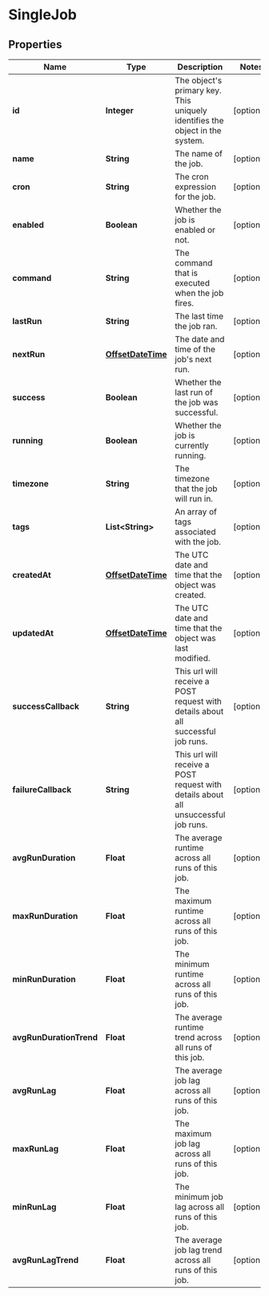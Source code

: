 

# SingleJob

## Properties

Name | Type | Description | Notes
------------ | ------------- | ------------- | -------------
**id** | **Integer** | The object&#39;s primary key. This uniquely identifies the object in the system. |  [optional]
**name** | **String** | The name of the job. |  [optional]
**cron** | **String** | The cron expression for the job. |  [optional]
**enabled** | **Boolean** | Whether the job is enabled or not. |  [optional]
**command** | **String** | The command that is executed when the job fires. |  [optional]
**lastRun** | **String** | The last time the job ran. |  [optional]
**nextRun** | [**OffsetDateTime**](OffsetDateTime.md) | The date and time of the job&#39;s next run. |  [optional]
**success** | **Boolean** | Whether the last run of the job was successful. |  [optional]
**running** | **Boolean** | Whether the job is currently running. |  [optional]
**timezone** | **String** | The timezone that the job will run in. |  [optional]
**tags** | **List&lt;String&gt;** | An array of tags associated with the job. |  [optional]
**createdAt** | [**OffsetDateTime**](OffsetDateTime.md) | The UTC date and time that the object was created. |  [optional]
**updatedAt** | [**OffsetDateTime**](OffsetDateTime.md) | The UTC date and time that the object was last modified. |  [optional]
**successCallback** | **String** | This url will receive a POST request with details about all successful job runs. |  [optional]
**failureCallback** | **String** | This url will receive a POST request with details about all unsuccessful job runs. |  [optional]
**avgRunDuration** | **Float** | The average runtime across all runs of this job. |  [optional]
**maxRunDuration** | **Float** | The maximum runtime across all runs of this job. |  [optional]
**minRunDuration** | **Float** | The minimum runtime across all runs of this job. |  [optional]
**avgRunDurationTrend** | **Float** | The average runtime trend across all runs of this job. |  [optional]
**avgRunLag** | **Float** | The average job lag across all runs of this job. |  [optional]
**maxRunLag** | **Float** | The maximum job lag across all runs of this job. |  [optional]
**minRunLag** | **Float** | The minimum job lag across all runs of this job. |  [optional]
**avgRunLagTrend** | **Float** | The average job lag trend across all runs of this job. |  [optional]



